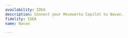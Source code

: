 ```yaml
---
availability: IDEA
description: Connect your Moveworks Copilot to Navan.
fidelity: IDEA
name: Navan

---
```

